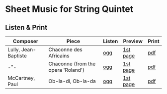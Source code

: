 # Sheet Music for String Quintet

## Listen & Print

Composer | Piece | Listen | Preview | Print
-------- | ----- | ------ | ------- | -----
Lully, Jean-Baptiste | Chaconne des Africains | [ogg](http://cellist.bplaced.net/ogg/Lully,%20Jean-Baptiste/lully_chaconne.ogg) | [1st page](https://raw.githubusercontent.com/cellist/Lilypond-Sheet-Music/master/Vl%2C%20Vl%2C%20Vla%2C%20Vlc%2C%20Vlc/Lully%2C%20Jean-Baptiste/Chaconne/preview.png) | [pdf](https://github.com/cellist/Lilypond-Sheet-Music/raw/master/Vl%2C%20Vl%2C%20Vla%2C%20Vlc%2C%20Vlc/Lully%2C%20Jean-Baptiste/Chaconne/lully_chaconne.pdf)
-"- | Chaconne (from the opera 'Roland') | [ogg](http://cellist.bplaced.net/ogg/Lully,%20Jean-Baptiste/lully_chaconne_roland.ogg) | [1st page](https://raw.githubusercontent.com/cellist/Lilypond-Sheet-Music/master/Vl%2C%20Vl%2C%20Vla%2C%20Vlc%2C%20Vlc/Lully%2C%20Jean-Baptiste/Chaconne%20Roland/preview.png) | [pdf](https://github.com/cellist/Lilypond-Sheet-Music/raw/master/Vl%2C%20Vl%2C%20Vla%2C%20Vlc%2C%20Vlc/Lully%2C%20Jean-Baptiste/Chaconne%20Roland/lully_chaconne_roland.pdf)
McCartney, Paul | Ob-la-di, Ob-la-da | [ogg](http://cellist.bplaced.net/ogg/McCartney,%20Paul/mccartney_ob_la_di.ogg) | [1st page](https://raw.githubusercontent.com/cellist/Lilypond-Sheet-Music/master/Vl%2C%20Vl%2C%20Vla%2C%20Vlc%2C%20Vlc/McCartney%2C%20Paul/Ob%20la%20di/preview.png) | [pdf](https://github.com/cellist/Lilypond-Sheet-Music/raw/master/Vl%2C%20Vl%2C%20Vla%2C%20Vlc%2C%20Vlc/McCartney%2C%20Paul/Ob%20la%20di/mccartney_ob_la_di.pdf)
